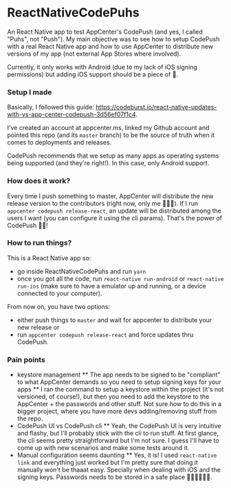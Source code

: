 # ReactNativeCodePuhs 
An React Native app to test AppCenter's CodePush (and yes, I called "Puhs", not "Push").
My main objective was to see how to setup CodePush with a real React Native app and how to use AppCenter to distribute new versions of my app (not external App Stores where involved).

Currently, it only works with Android (due to my lack of iOS signing permissions) but adding iOS support should be a piece of 🍰.

### Setup I made
Basically, I followed this guide: https://codeburst.io/react-native-updates-with-vs-app-center-codepush-3d56ef07f1c4.

I've created an account at appcenter.ms, linked my Github account and pointed this repo (and its `master` branch) to be the source of truth when it comes to deployments and releases. 

CodePush recommends that we setup as many apps as operating systems being supported (and they're right!). In this case, only Android support.

### How does it work?
Every time I push something to master, AppCenter will distribute the new release version to the contributors (right now, only me 🤷🏽‍♂️).
If I run  `appcenter codepush release-react`, an update will be distributed among the users I want (you can configure it using the cli params). That's the power of CodePush 💪🏽!


### How to run things?
This is a React Native app so:
* go inside ReactNativeCodePuhs and run `yarn`
* once you got all the code, run `react-native run-android` or `react-native run-ios` (make sure to have a emulator up and running, or a device connected to your computer).

From now on, you have two options:
* either push things to `master` and wait for appcenter to distribute your new release or
* run `appcenter codepush release-react` and force updates thru CodePush.

### Pain points
* keystore management
** The app needs to be signed to be "compliant" to what AppCenter demands so you need to setup signing keys for your apps
** I ran the command to setup a keystore within the project (it's not versioned, of course!), but then you need to add the keystore to the AppCenter + the passwords and other stuff. Not sure how to do this in a bigger project, where you have more devs adding/removing stuff from the repo.
* CodePush UI vs CodePush cli
** Yeah, the CodePush UI is very intuitive and flashy, but I'll probably stick with the cli to run stuff. At first glance, the cli seems pretty straightforward but I'm not sure. I guess I'll have to come up with new scenarios and make some tests around it.
* Manual configuration seems daunting
** Yes, it is! I used `react-native link` and everything just worked but I'm pretty sure that doing it manually won't be thaaat easy. Specially when dealing with iOS and the signing keys. Passwords needs to be stored in a safe place 🤷🏽‍♂️👮🏽‍♂️.